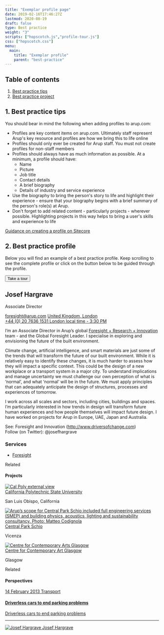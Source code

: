 ```yaml
---
title: "Exemplar profile page"
date: 2019-02-16T17:46:27Z
lastmod: 2020-08-19
draft: false
type: Best practice
weight: "3"
scripts: ["hopscotch.js","profile-tour.js"]
css: ["hopscotch.css"]
menu:
  main:
    title: "Exemplar profile"
    parent: "best-practice"
---
```


<section class="container" id="">
	<div class="rich-text">
		<div class="reveal rich-text__content">
			<h2>Table of contents</h2>
		</div>
	</div>
</section>
<section class="container">
	<div class="menu_row">
		<div class="menu_section two">
			<ol class="header-list">
				<li>
					<a href="#tips">Best practice tips</a>
				</li>
				<li>
					<a href="#profile">Best practice project</a>
				</li>
			</ol>
		</div>
		<div class="menu_section two"></div>
	</div>
</section>
<section class="container" id="tips">
	<div class="rich-text">
		<div class="reveal rich-text__content">
			<h2>1. Best practice tips</h2>
			<p></p>
			<p>You should bear in mind the following when adding profiles to arup.com:</p>
			<ul>
				<li>Profiles are key content items on arup.com. Ultimately staff represent Arup's key resource and profiles are how we bring this to life online</li>
				<li>Profiles should only ever be created for Arup staff. You must not create profiles for non-staff members</li>
				<li>Profiles should always have as much information as possible. At a minimum, a profile should have:
					<ul>
						<li>Name</li>
						<li>Picture</li>
						<li>Job title</li>
						<li>Contact details</li>
						<li>A brief biography</li>
						<li>Details of industry and service experience</li>
					</ul>
				</li>
				<li>Use the biography to bring the person's story to life and highlight their experience - ensure that your biography begins with a brief summary of the person's role(s) at Arup.</li>
				<li>Don't forget to add related content - particularly projects - wherever possible. Highlighting projects in this way helps to bring a user's skills and experience to life</li>
			</ul>
			<p><a href="/creating-pages/creating-profiles/">Guidance on creating a profile on Sitecore</a></p>
		</div>
	</div>
</section>
<section class="container" id="profile">
	<div class="rich-text">
		<div class="reveal rich-text__content">
			<h2>2. Best practice profile</h2>
			<p>Below you will find an example of a best practice profile. Keep scrolling to see the complete profile or click on the button below to be guided through the profile.</p><button class="btn btn-large btn-primary" id="startTourBtn">Take a tour</button>
		</div>
	</div>
</section>
<article class="text-content">
	<section class="container container--3col">
		<div class="col col__main">
			<div class="profile-header reveal">
				<div class="profile-header__top">
					<div class="profile-header__pic-wrap" id="step-1">
						<div class="profile-header__pic" style="background-image: url('https://www.arup.com/-/media/arup/images/people/j/josef-hargrave--arup-university-groupc-paul-carstairsarup.jpg?gray=1&hash=DFE93188C2859F9E6040B0585DE92EC3')"></div>
					</div>
					<div class="profile-header__name">
						<h2>Josef Hargrave</h2>
						<p class="position" id="step-2">Associate Director</p>
					</div>
				</div>
				<div class="profile-header__details" id="step-3">
					<div class="col">
						<a class="text-icon text-icon--italic" href="mailto:foresight@arup.com" onclick="dataLayer.push({'dataLayer.linkInfo.cat':'External Clicks - Email'});"><span class="icon icon-contact" data-grunticon-embed=""></span>foresight@arup.com</a> <a class="text-icon text-icon--italic" href="#"><span class="icon icon-location" data-grunticon-embed=""></span> United Kingdom<span>,</span> London</a>
					</div>
					<div class="col">
						<a class="text-icon text-icon--italic" href="tel:+4402076361531"><span class="icon icon-phone" data-grunticon-embed=""></span>+44 (0) 20 7636 1531 <span class="footnote">London local time - 3:30 PM</span></a>
					</div>
				</div>
			</div>
			<div class="profile-content reveal" id="step-4">
				<p class="intro"></p>
				<p>I&rsquo;m an Associate Director in Arup&rsquo;s global <a href="https://www.arup.com/expertise/services/advisory-services/foresight">Foresight + Research + Innovation</a> team - and the Global Foresight Leader. I specialise in exploring and envisioning the future of the built environment.</p>
				<p>Climate change, artificial intelligence, and smart materials are just some of the trends that will transform the future of our built environment. While it is relatively easy to identify these changes, it is much harder to assess how they will impact a specific context. This could be the design of a new workplace or a transport system in a major city. To understand implications and manage uncertainty we must challenge our own perception of what is &lsquo;normal&rsquo;, and what &lsquo;normal&rsquo; will be in the future. We must apply principles that can adequately anticipate the design of structures, processes and experiences of tomorrow.</p>
				<p>I work across all scales and sectors, including cities, buildings and spaces. I&rsquo;m particularly interested in how trends in design will transform future human experiences and how people themselves will impact future design. I have worked on projects for Arup in Europe, UAE, Japan and Australia.&nbsp;</p>
				<p>See: Foresight and Innovation (<a href="http://www.driversofchange.com" target="_blank">http://www.driversofchange.com</a>)<br>
				Follow (on Twitter): @josefhargrave</p>
			</div>
		</div>
		<div class="profile-tags">
			<div class="profile-tags__list" id="step-5">
				<h3>Services</h3>
				<ul>
					<li>
						<a class="tag" href="#">Foresight</a>
					</li>
				</ul>
			</div>
		</div>
	</section>
	<section class="highlight-section highlight-section--spaced">
		<div class="container container--3col related reveal" id="step-6">
			<p class="footnote">Related</p>
			<h4>Projects</h4>
			<div class="related-projects">
				<div class="related-project">
					<a class="img-wrap" href="#"><img alt="Cal Poly external view" src="https://www.arup.com/-/media/arup/images/projects/c/california-polytechnic-state-university/california_polytechnic_university_san_luis_obispo_energy_audit__arup.jpg?h=1125&amp;w=2000&amp;hash=F412EA0E9DC77FE7CFD9781D2EDB143FF7F2FF99"></a>
					<div class="related-project__content">
						<a class="h5" href="#">California Polytechnic State University</a>
						<p class="text-light">San Luis Obispo, California</p><a class="cta cta--black cta--notext cta--small" href="#"><span class="icon icon-oval" data-grunticon-embed=""></span> <span></span></a>
					</div>
				</div>
				<div class="related-project">
					<a class="img-wrap" href="#"><img alt="Arup’s scope for Central Park Schio included full engineering services (SMEP) and building physics, acoustics, lighting and sustainability consultancy. Photo: Matteo Codignola" src="https://www.arup.com/-/media/arup/images/projects/c/central-park-schio/2000x1125-central_park_schio__arup.jpg?h=1125&amp;w=2000&amp;hash=92620753D848F0255A4308CFF2C0C629031CFAA2"></a>
					<div class="related-project__content">
						<a class="h5" href="#">Central Park Schio</a>
						<p class="text-light">Vicenza</p><a class="cta cta--black cta--notext cta--small" href="#"><span class="icon icon-oval" data-grunticon-embed=""></span> <span></span></a>
					</div>
				</div>
				<div class="related-project">
					<a class="img-wrap" href="#"><img alt="Centre for Contemporary Arts Glasgow" src="https://www.arup.com/-/media/arup/images/projects/c/centre-for-contemporary-art-glasgow/2000-x-1125-centre_for_contemporary_arts_glasgow__martin_clark_centre_for_contemporary_arts-(1).jpg?h=1125&amp;w=2000&amp;hash=504C09C18B9237D5C3837FBEBF0FB7891223AF81"></a>
					<div class="related-project__content">
						<a class="h5" href="#">Centre for Contemporary Art Glasgow</a>
						<p class="text-light">Glasgow</p><a class="cta cta--black cta--notext cta--small" href="#"><span class="icon icon-oval" data-grunticon-embed=""></span> <span></span></a>
					</div>
				</div>
			</div>
		</div>
		<div class="container container--3col related reveal" id="step-7">
			<p class="footnote">Related</p>
			<h4>Perspectives</h4>
			<div class="related-perspectives">
				<div class="related-perspective last">
					<a class="related-perspective__content" href="#">
					<p class="text-small">14 February 2013 <span class="text-light text-sub">Transport</span></p>
					<h4 class="h5">Driverless cars to end parking problems</h4>
					<p class="sub desktop-only">Driverless cars to end parking problems</p>
					<hr>
					<div class="people">
						<img alt="Josef Hargrave" src="https://www.arup.com/-/media/arup/images/people/j/josef-hargrave--arup-university-groupc-paul-carstairsarup.jpg?h=450&amp;w=450&amp;hash=CA2B3BA4E8E2D79CE910D682E90CBD24BF17EF1F"> <span class="people__inner"><span class="bold">Josef Hargrave</span> <span></span></span>
					</div><span class="icon icon-oval" data-grunticon-embed=""></span> <span></span></a>
				</div>
			</div>
		</div>
	</section>
</article>
